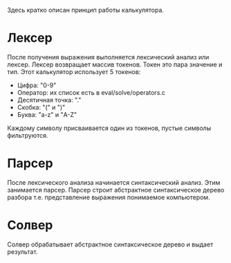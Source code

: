 Здесь кратко описан принцип работы калькулятора.

# Лексер
После получения выражения выполняется лексический анализ или лексер. 
Лексер возвращает массив токенов. 
Токен это пара значение и тип.
Этот калькулятор использует 5 токенов:
+ Цифра: "0-9"
+ Оператор: их список есть в eval/solve/operators.c
+ Десятичная точка: "."
+ Скобка: "(" и ")"
+ Буква: "a-z" и "A-Z"

Каждому символу присваивается один из токенов, пустые символы фильтруются.

# Парсер
После лексического анализа начинается синтаксический анализ. 
Этим занимается парсер.
Парсер строит абстрактное синтаксическое дерево разбора т.е. представление выражения понимаемое компьютером.

# Солвер
Солвер обрабатывает абстрактное синтаксическое дерево и выдает результат.
